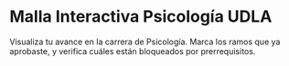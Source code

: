 # Malla Interactiva Psicología UDLA

Visualiza tu avance en la carrera de Psicología. Marca los ramos que ya aprobaste, y verifica cuáles están bloqueados por prerrequisitos.


